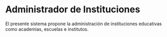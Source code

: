 Administrador de Instituciones
=======================

El presente sistema propone la administración de instituciones educativas como academias, escuelas e institutos. 
